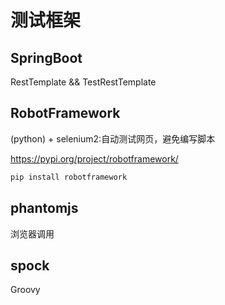# 测试框架

## SpringBoot
RestTemplate && TestRestTemplate

## RobotFramework
(python) + selenium2:自动测试网页，避免编写脚本

https://pypi.org/project/robotframework/
```bash
pip install robotframework
```

## phantomjs
浏览器调用

## spock
Groovy